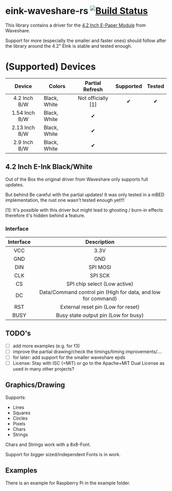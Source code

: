 # eink-waveshare-rs [![Build Status](https://travis-ci.com/Caemor/eink-waveshare-rs.svg?branch=master)](https://travis-ci.com/Caemor/eink-waveshare-rs)

This library contains a driver for the [4.2 Inch E-Paper Module](https://www.waveshare.com/wiki/4.2inch_e-Paper_Module) from Waveshare.

Support for more (especially the smaller and faster ones) should follow after the library around the 4.2" EInk is stable and tested enough.

# (Supported) Devices

| Device | Colors | Partial Refresh | Supported | Tested |
| :---: | --- | :---: | :---: | :---: |
| 4.2 Inch B/W | Black, White | Not officially [1] | ✔ | ✔ |
| 1.54 Inch B/W | Black, White | ✔ |  |  |
| 2.13 Inch B/W | Black, White | ✔ |  |  |
| 2.9 Inch B/W | Black, White | ✔ |  |  |


## 4.2 Inch E-Ink Black/White

Out of the Box the original driver from Waveshare only supports full updates. 

But behind Be careful with the partial updates!
It was only tested in a mBED implementation, the rust one wasn't tested enough yet!!!

[1]: It's possible with this driver but might lead to ghosting / burn-in effects therefore it's hidden behind a feature.

### Interface

| Interface | Description |
| :---: |  :---: |
| VCC 	|   3.3V |
| GND   | 	GND |
| DIN   | 	SPI MOSI |
| CLK   | 	SPI SCK |
| CS    | 	SPI chip select (Low active) |
| DC    | 	Data/Command control pin (High for data, and low for command) |
| RST   | 	External reset pin (Low for reset) |
| BUSY  | 	Busy state output pin (Low for busy)  |

## TODO's

- [ ] add more examples (e.g. for f3)
- [ ] improve the partial drawing/check the timings/timing improvements/....
- [ ] for later: add support for the smaller waveshare epds
- [ ] License: Stay with ISC (=MIT) or go to the Apache+MIT Dual License as used in many other projects?

## Graphics/Drawing

Supports:
- Lines
- Squares
- Circles
- Pixels
- Chars
- Strings

Chars and Strings work with a 8x8-Font.

Support for bigger sized/independent Fonts is in work.

## Examples

There is an example for Raspberry Pi in the example folder.




